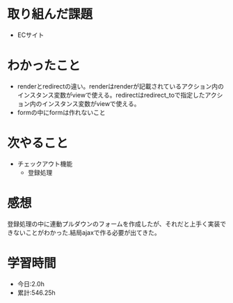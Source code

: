 # 取り組んだ課題
- ECサイト
# わかったこと
- renderとredirectの違い。renderはrenderが記載されているアクション内のインスタンス変数がviewで使える。redirectはredirect_toで指定したアクション内のインスタンス変数がviewで使える。
- formの中にformは作れないこと
# 次やること
- チェックアウト機能
  - 登録処理
# 感想
登録処理の中に連動プルダウンのフォームを作成したが、それだと上手く実装できないことがわかった.結局ajaxで作る必要が出てきた。
# 学習時間
- 今日:2.0h
- 累計:546.25h